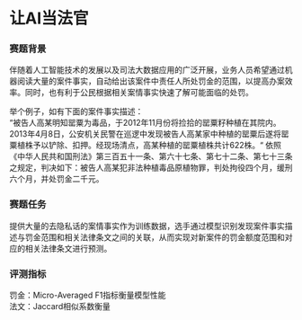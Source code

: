 # 让AI当法官

### 赛题背景 <br>
伴随着人工智能技术的发展以及司法大数据应用的广泛开展，业务人员希望通过机器阅读大量的案件事实，自动给出该案件中责任人所处罚金的范围，以提高办案效率。同时，也有利于公民根据相关案情事实快速了解可能面临的处罚。 <br>

举个例子，如有下面的案件事实描述：<br>
“被告人高某明知罂粟为毒品，于2012年11月份将捡拾的罂粟籽种植在其院内。2013年4月8日，公安机关民警在巡逻中发现被告人高某家中种植的罂粟后遂将罂粟植株予以铲除、扣押。经现场清点，高某种植的罂粟植株共计622株。“ 依照《中华人民共和国刑法》第三百五十一条、第六十七条、第七十二条、第七十三条之规定，判决如下：被告人高某犯非法种植毒品原植物罪，判处拘役四个月，缓刑六个月，并处罚金二千元。<br>
       
### 赛题任务 <br>
提供大量的去隐私话的案情事实作为训练数据，选手通过模型识别发现案件事实描述与罚金范围和相关法律条文之间的关联，从而实现对新案件的罚金额度范围和对应的相关法律条文进行预测。<br>

### 评测指标 <br>
罚金：Micro-Averaged F1指标衡量模型性能<br>
法文：Jaccard相似系数衡量<br>
          
                  
